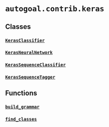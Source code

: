 # `autogoal.contrib.keras`

## Classes

### [`KerasClassifier`](../autogoal.contrib.keras.KerasClassifier)
### [`KerasNeuralNetwork`](../autogoal.contrib.keras.KerasNeuralNetwork)
### [`KerasSequenceClassifier`](../autogoal.contrib.keras.KerasSequenceClassifier)
### [`KerasSequenceTagger`](../autogoal.contrib.keras.KerasSequenceTagger)

## Functions

### [`build_grammar`](../autogoal.contrib.keras.build_grammar)
### [`find_classes`](../autogoal.contrib.keras.find_classes)
